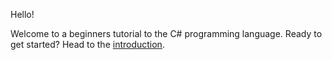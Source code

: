 Hello!

Welcome to a beginners tutorial to the C# programming language. Ready to get started? Head to the [introduction](00_introduction.md).
